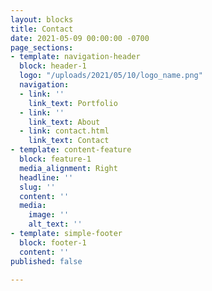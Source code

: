 ```yaml
---
layout: blocks
title: Contact
date: 2021-05-09 00:00:00 -0700
page_sections:
- template: navigation-header
  block: header-1
  logo: "/uploads/2021/05/10/logo_name.png"
  navigation:
  - link: ''
    link_text: Portfolio
  - link: ''
    link_text: About
  - link: contact.html
    link_text: Contact
- template: content-feature
  block: feature-1
  media_alignment: Right
  headline: ''
  slug: ''
  content: ''
  media:
    image: ''
    alt_text: ''
- template: simple-footer
  block: footer-1
  content: ''
published: false

---
```

